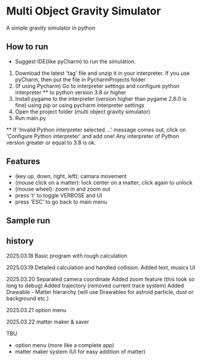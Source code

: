 # Multi Object Gravity Simulator
A simple gravity simulator in python

## How to run
* Suggest IDE(like pyCharm) to run the simulation.


1. Download the latest 'tag' file and unzip it in your interpreter. If you use pyCharm, then put the file in PycharmProjects folder
2. (If using Pycharm) Go to interpreter settings and configure python interpreter ** to python version 3.8 or higher
3. Install pygame to the interpreter (version higher than pygame 2.6.0 is fine) using pip or using pycharm interpreter settings
4. Open the project folder (multi object gravity simulator)
5. Run main.py 

** If 'Invalid Python interpreter selected ...' message comes out, click on 'Configure Python interpreter' and add one! Any interpreter of Python version greater or equal to 3.8 is ok.


## Features
- (key up, down, right, left): camara movement 
- (mouse click on a matter): lock center on a matter, click again to unlock
- (mouse wheel): zoom in and zoom out
- press 't' to toggle VERBOSE and UI
- press 'ESC' to go back to main menu


## Sample run




## history

2025.03.18 Basic program with rough calculation

2025.03.19 Detailed calculation and handled collision. 
Added text, musics UI

2025.03.20 Separated camera coordinate
Added zoom feature (this took so long to debug)
Added trajectory (removed current trace system) 
Added Drawable - Matter hierarchy (will use Drawables for astroid particle, dust or background etc.)

2025.03.21 option menu

2025.03.22 matter maker & saver


TBU
- option menu (more like a complete app)
- matter maker system (UI for easy addition of matter)








